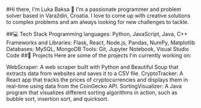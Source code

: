 <!---
coaltail/coaltail is a ✨ special ✨ repository because its `README.md` (this file) appears on your GitHub profile.
You can click the Preview link to take a look at your changes.
--->
#Hi there, I'm Luka Baksa 👋
I'm a passionate programmer and problem solver based in Varaždin, Croatia. I love to come up with creative solutions to complex problems and am always looking for new challenges to tackle.

##💻 Tech Stack
Programming languages: Python, JavaScript, Java, C++
Frameworks and Libraries: Flask, React, Node.js, Pandas, NumPy, Matplotlib
Databases: MySQL, MongoDB
Tools: Git, Jupyter Notebook, Visual Studio Code
##🚀 Projects
Here are some of the projects I'm currently working on:

WebScraper: A web scraper built with Python and Beautiful Soup that extracts data from websites and saves it to a CSV file.
CryptoTracker: A React app that tracks the prices of cryptocurrencies and displays them in real-time using data from the CoinGecko API.
SortingVisualizer: A Java program that visualizes different sorting algorithms in action, such as bubble sort, insertion sort, and quicksort.
